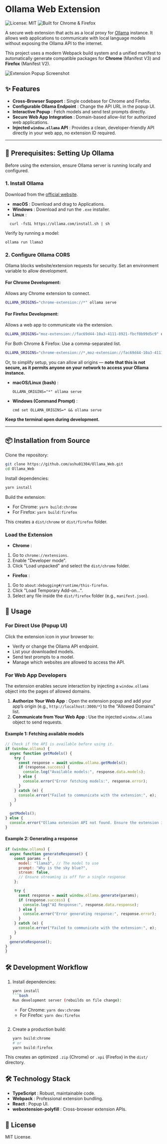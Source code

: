 # Ollama Web Extension

![License: MIT](https://img.shields.io/badge/license-MIT-blue.svg)
![Built for Chrome & Firefox](https://img.shields.io/badge/Built_for-Chrome_&_Firefox-green.svg)

A secure web extension that acts as a local proxy for [Ollama](https://ollama.com/) instance. It allows web applications to communicate with local language models without exposing the Ollama API to the internet.

This project uses a modern Webpack build system and a unified manifest to automatically generate compatible packages for **Chrome** (Manifest V3) and **Firefox** (Manifest V2).

![Extension Popup Screenshot](images/ss01.png)

## ✨ Features

* **Cross-Browser Support** : Single codebase for Chrome and Firefox.
* **Configurable Ollama Endpoint** : Change the API URL in the popup UI.
* **Interactive Popup** : Fetch models and send test prompts directly.
* **Secure Web App Integration** : Domain-based allow-list for authorized web applications.
* **Injected `window.ollama` API** : Provides a clean, developer-friendly API directly in your web app, no extension ID required.

---

## 🔌 Prerequisites: Setting Up Ollama

Before using the extension, ensure Ollama server is running locally and configured.

### 1. Install Ollama

Download from the [official website](https://ollama.com/download).

* **macOS** : Download and drag to Applications.
* **Windows** : Download and run the `.exe` installer.
* **Linux** :

```shell
  curl -fsSL https://ollama.com/install.sh | sh
```

Verify by running a model:

```shell
ollama run llama3
```

### 2. Configure Ollama CORS

Ollama blocks website/extension requests for security. Set an environment variable to allow development.

#### For Chrome Development:

Allows any Chrome extension to connect.

```bash
OLLAMA_ORIGINS="chrome-extension://*" ollama serve
```

#### For Firefox Development:

Allows a web app to communicate via the extension.

```bash
OLLAMA_ORIGINS="moz-extension://fac69d44-10a3-4111-8921-fbcf0b99d5c9" ollama serve

```

For Both Chrome & Firefox: Use a comma-separated list.

```bash
OLLAMA_ORIGINS="chrome-extension://*,moz-extension://fac69d44-10a3-4111-8921-fbcf0b99d5c9" ollama serve
```

Or, to simplify setup, you can allow all origins — **note that this is not secure, as it permits anyone on your network to access your Ollama instance.**

* **macOS/Linux (bash)** :
  ```
  OLLAMA_ORIGINS="*" ollama serve 
  ```
* **Windows (Command Prompt)** :
  ```
  cmd set OLLAMA_ORIGINS=* && ollama serve
  ```

**Keep the terminal open during development.**

---

## 📦 Installation from Source

Clone the repository:

```bash
git clone https://github.com/ashu01304/Ollama_Web.git
cd Ollama_Web
```

Install dependencies:

```bash
yarn install
```

Build the extension:

* For Chrome: `yarn build:chrome`
* For Firefox: `yarn build:firefox`

This creates a `dist/chrome` or `dist/firefox` folder.

### Load the Extension

* **Chrome** :

1. Go to `chrome://extensions`.
2. Enable "Developer mode".
3. Click "Load unpacked" and select the `dist/chrome` folder.

* **Firefox** :

1. Go to `about:debugging#/runtime/this-firefox`.
2. Click "Load Temporary Add-on...".
3. Select any file inside the `dist/firefox` folder (e.g., `manifest.json`).

## 🚀 Usage

### For Direct Use (Popup UI)

Click the extension icon in your browser to:

* Verify or change the Ollama API endpoint.
* List your downloaded models.
* Send test prompts to a model.
* Manage which websites are allowed to access the API.

### For Web App Developers

The extension enables secure interaction by injecting a `window.ollama` object into the pages of allowed domains.

1. **Authorize Your Web App** : Open the extension popup and add your app’s origin (e.g., `http://localhost:3000/*`) to the "Allowed Domains" list.
2. **Communicate from Your Web App** : Use the injected `window.ollama` object to send requests.

#### Example 1: Fetching available models

```javascript
// Check if the API is available before using it.
if (window.ollama) {
  async function getModels() {
    try {
      const response = await window.ollama.getModels();
      if (response.success) {
        console.log("Available models:", response.data.models);
      } else {
        console.error("Error fetching models:", response.error);
      }
    } catch (e) {
      console.error("Failed to communicate with the extension:", e);
    }
  }

  getModels();
} else {
  console.error("Ollama extension API not found. Ensure the extension is installed and this domain is allowed.");
}
```

#### Example 2: Generating a response

```javascript
if (window.ollama) {
  async function generateResponse() {
    const params = {
      model: "llama3", // The model to use
      prompt: "Why is the sky blue?",
      stream: false,
      // Ensure streaming is off for a single response
    };

    try {
      const response = await window.ollama.generate(params);
      if (response.success) {
        console.log("AI Response:", response.data.response);
      } else {
        console.error("Error generating response:", response.error);
      }
    } catch (e) {
      console.error("Failed to communicate with the extension:", e);
    }
  }
  generateResponse();
}
}
```

## 🛠️ Development Workflow

1. Install dependencies:

   ```bash
   yarn install
   ```bash
   Run development server (rebuilds on file change):
   ```

   * For Chrome: `yarn dev:chrome`
   * For Firefox: `yarn dev:firefox`

   ```

   ```
2. Create a production build:

   ```bash
   yarn build:chrome
   # or
   yarn build:firefox
   ```

This creates an optimized `.zip` (Chrome) or `.xpi` (Firefox) in the `dist/` directory.

## 🛠️ Technology Stack

* **TypeScript** : Robust, maintainable code.
* **Webpack** : Professional extension bundling.
* **React** : Popup UI.
* **webextension-polyfill** : Cross-browser extension APIs.

## 📜 License

MIT License.
